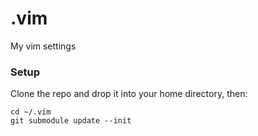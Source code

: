 .vim
====

My vim settings

### Setup

Clone the repo and drop it into your home directory, then:

```
cd ~/.vim
git submodule update --init
```

